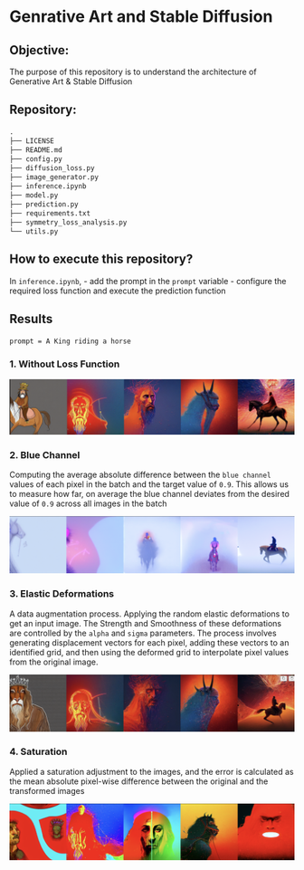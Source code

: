 # Genrative Art and Stable Diffusion

## Objective:
The purpose of this repository is to understand the architecture of Generative Art & Stable Diffusion

## Repository:
```
.
├── LICENSE
├── README.md
├── config.py
├── diffusion_loss.py
├── image_generator.py
├── inference.ipynb
├── model.py
├── prediction.py
├── requirements.txt
├── symmetry_loss_analysis.py
└── utils.py
```

## How to execute this repository?

In `inference.ipynb`, 
    - add the prompt in the `prompt` variable
    - configure the required loss function and execute the prediction function

## Results

`prompt = A King riding a horse`

### 1. Without Loss Function

![Alt text](image.png)

### 2. Blue Channel

Computing the average absolute difference between the `blue channel` values of each pixel in the batch and the target value of `0.9`. This allows us to measure how far, on average the blue channel deviates from the desired value of `0.9` across all images in the batch

![Alt text](image-1.png)

### 3. Elastic Deformations

A data augmentation process. Applying the random elastic deformations to get an input image. The Strength and Smoothness of these deformations are controlled by the `alpha` and `sigma` parameters. The process involves generating displacement vectors for each pixel, adding these vectors to an identified grid, and then using the deformed grid to interpolate pixel values from the original image.

![Alt text](image-2.png)

### 4. Saturation

Applied a saturation adjustment to the images, and the error is calculated as the mean absolute pixel-wise difference between the original and the transformed images

![Alt text](image-3.png)
